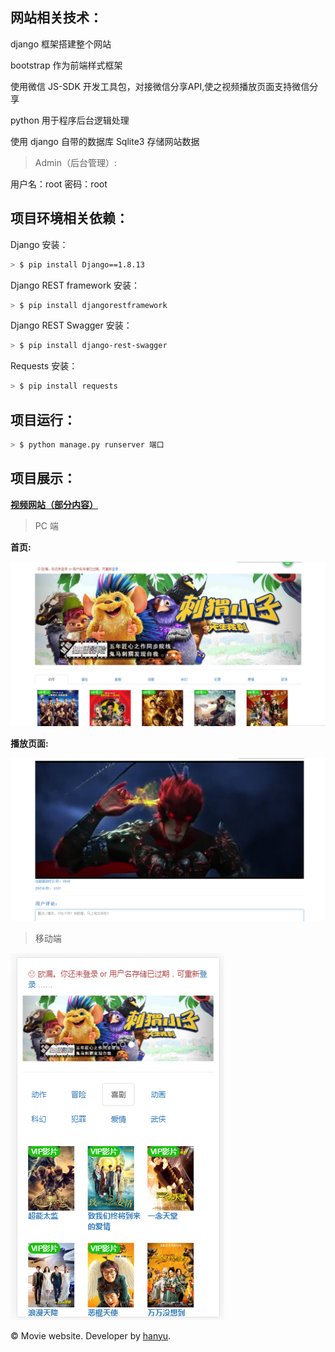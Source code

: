 ## 网站相关技术：

﻿django 框架搭建整个网站

bootstrap 作为前端样式框架

使用微信 JS-SDK 开发工具包，对接微信分享API,使之视频播放页面支持微信分享

python 用于程序后台逻辑处理

使用 django 自带的数据库 Sqlite3 存储网站数据

> Admin（后台管理）:

用户名：root      密码：root


## 项目环境相关依赖：

Django 安装：
```bash
> $ pip install Django==1.8.13

```

Django REST framework 安装：
```bash
> $ pip install djangorestframework

```

Django REST Swagger 安装：
```bash
> $ pip install django-rest-swagger

```

Requests 安装：
```bash
> $ pip install requests

```

## 项目运行：

```bash
> $ python manage.py runserver 端口

```


## 项目展示：
__[视频网站（部分内容）](http://oojestrjh.bkt.clouddn.com/movieweb/index.html)__

> PC 端

 __首页:__

![网站首页](./image/pc_movie01.jpg "首页")

 __播放页面:__

![网站播放页面](./image/pc_movie02.jpg "播放页面")

> 移动端

![移动端效果](./image/mobile.jpg "移动端效果")

© Movie website. Developer by [hanyu](https://github.com/hanyucd).
